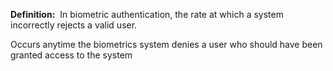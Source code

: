 **Definition:** 
 In biometric authentication, the rate at which a system incorrectly rejects a valid user.

Occurs anytime the biometrics system denies a user who should have been granted access to the system